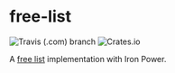 # free-list

![Travis (.com) branch](https://img.shields.io/travis/com/eviltak/free-list/master.svg?style=flat-square) ![Crates.io](https://img.shields.io/crates/v/free-list.svg?style=flat-square)

A [free list](https://en.wikipedia.org/wiki/Free_list) implementation with Iron Power.
